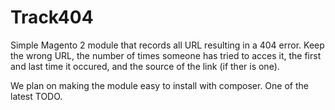# Track404

Simple Magento 2 module that records all URL resulting in a 404 error. 
Keep the wrong URL, 
the number of times someone has tried to acces it,
the first and last time it occured, 
and the source of the link (if ther is one).

We plan on making the module easy to install with composer. One of the latest TODO.
